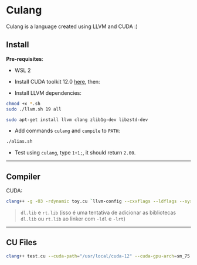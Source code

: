 # Culang

Culang is a language created using LLVM and CUDA :)

## Install

**Pre-requisites**:

- WSL 2

- Install CUDA toolkit 12.0 [here](https://developer.nvidia.com/cuda-12-0-0-download-archive?target_os=Linux&target_arch=x86_64&Distribution=WSL-Ubuntu&target_version=2.0&target_type=deb_local), then:

- Install LLVM dependencies:

```bash
chmod +x *.sh
sudo ./llvm.sh 19 all

sudo apt-get install llvm clang zlib1g-dev libzstd-dev
```
- Add commands `culang` and `cumpile` to `PATH`:

```bash
./alias.sh
```

- Test using `culang`, type `1+1;`, it should return `2.00`.

---

## Compiler

CUDA:
```bash
clang++ -g -O3 -rdynamic toy.cu `llvm-config --cxxflags --ldflags --system-libs --libs core orcjit native` --cuda-path="/usr/local/cuda-12" --cuda-gpu-arch=sm_75 -L"/usr/local/cuda-12/lib64" -lcudart_static  -lcublas -lcublasLt -ldl -lrt -pthread -D_ALLOW_COMPILER_AND_STL_VERSION_MISMATCH -w -o bin/culang
```

 > `dl.lib` e `rt.lib` (isso é uma tentativa de adicionar as bibliotecas `dl.lib` ou `rt.lib` ao linker com `-ldl` e `-lrt`)

---

## CU Files

```bash
clang++ test.cu --cuda-path="/usr/local/cuda-12" --cuda-gpu-arch=sm_75 -L"/usr/local/cuda-12/lib64" -lcudart_static -lcublas -lcublasLt -ldl -lrt -pthread -D_ALLOW_COMPILER_AND_STL_VERSION_MISMATCH -w
```
